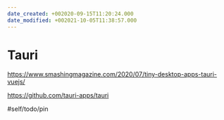 ```yaml
---
date_created: +002020-09-15T11:20:24.000
date_modified: +002021-10-05T11:38:57.000
---
```


# Tauri

https://www.smashingmagazine.com/2020/07/tiny-desktop-apps-tauri-vuejs/

https://github.com/tauri-apps/tauri

#self/todo/pin
